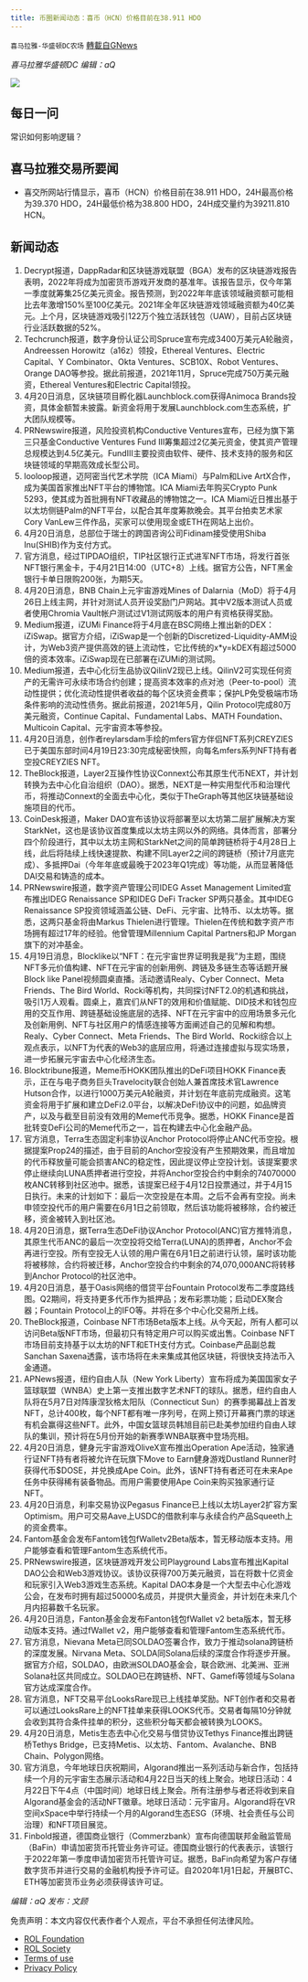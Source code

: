 ```yaml
---
title: 币圈新闻动态：喜币（HCN）价格目前在38.911 HDO
---
```

`喜马拉雅-华盛顿DC农场` [轉載自GNews](https://gnews.org/zh-hans/2384012/)

*喜马拉雅华盛顿DC 编辑：aQ*

![](http://himalayawashingtondc.org/wp-content/uploads/2021/07/ScreenShot-2021-07-31-at-16.20.22@2x.png)



## 每日一问





常识如何影响逻辑？





## 喜马拉雅交易所要闻





- 喜交所网站行情显示，喜币（HCN）价格目前在38.911 HDO，24H最高价格为39.370 HDO，24H最低价格为38.800 HDO，24H成交量约为39211.810 HCN。






## 新闻动态





1. Decrypt报道，DappRadar和区块链游戏联盟（BGA）发布的区块链游戏报告表明，2022年将成为加密货币游戏开发商的基准年。该报告显示，仅今年第一季度就筹集25亿美元资金。报告预测，到2022年年底该领域融资额可能相比去年激增150%至100亿美元。2021年全年区块链游戏领域融资额为40亿美元。上个月，区块链游戏吸引122万个独立活跃钱包（UAW），目前占区块链行业活跃数据的52%。
2. Techcrunch报道，数字身份认证公司Spruce宣布完成3400万美元A轮融资，Andreessen Horowitz（a16z）领投，Ethereal Ventures、Electric Capital、Y Combinator、Okta Ventures、SCB10X、Robot Ventures、Orange DAO等参投。据此前报道，2021年11月，Spruce完成750万美元融资，Ethereal Ventures和Electric Capital领投。
3. 4月20日消息，区块链项目孵化器Launchblock.com获得Animoca Brands投资，具体金额暂未披露。新资金将用于发展Launchblock.com生态系统，扩大团队规模等。
4. PRNewswire报道，风险投资机构Conductive Ventures宣布，已经为旗下第三只基金Conductive Ventures Fund III筹集超过2亿美元资金，使其资产管理总规模达到4.5亿美元。FundIII主要投资由软件、硬件、技术支持的服务和区块链领域的早期高效成长型公司。
5. looloop报道，迈阿密当代艺术学院（ICA Miami）与Palm和Live ArtX合作，成为美国首家推出NFT平台的博物馆。ICA Miami去年购买Crypto Punk 5293，使其成为首批拥有NFT收藏品的博物馆之一。ICA Miami近日推出基于以太坊侧链Palm的NFT平台，以配合其年度筹款晚会。其平台拍卖艺术家Cory VanLew三件作品，买家可以使用现金或ETH在网站上出价。
6. 4月20日消息，总部位于瑞士的跨国咨询公司Fidinam接受使用Shiba Inu(SHIB)作为支付方式。
7. 官方消息，经过TIPDAO组织，TIP社区银行正式进军NFT市场，将发行首张NFT银行黑金卡，于4月21日14:00（UTC+8）上线。据官方公告，NFT黑金银行卡单日限购200张，为期5天。
8. 4月20日消息，BNB Chain上元宇宙游戏Mines of Dalarnia（MoD）将于4月26日上线主网，并针对测试人员开设奖励门户网站。其中V2版本测试人员或者使用Chromia Vault帐户测试过V1测试网版本的用户有资格获得奖励。
9. Medium报道，iZUMi Finance将于4月底在BSC网络上推出新的DEX：iZiSwap。据官方介绍，iZiSwap是一个创新的Discretized-Liquidity-AMM设计，为Web3资产提供高效的链上流动性，它比传统的x\*y=kDEX有超过5000倍的资本效率。iZiSwap现在已部署在iZUMi的测试网。
10. Medium报道，去中心化衍生品协议QilinV2现已上线。QilinV2可实现任何资产的无需许可永续市场合约创建；提高资本效率的点对池（Peer-to-pool）流动性提供；优化流动性提供者收益的每个区块资金费率；保护LP免受极端市场条件影响的流动性债务。据此前报道，2021年5月，Qilin Protocol完成80万美元融资，Continue Capital、Fundamental Labs、MATH Foundation、Multicoin Capital、元宇宙资本等参投。
11. 4月20日消息，创作者reylarsdam手绘的mfers官方伴侣NFT系列CREYZIES已于美国东部时间4月19日23:30完成秘密快照，向每名mfers系列NFT持有者空投CREYZIES NFT。
12. TheBlock报道，Layer2互操作性协议Connext公布其原生代币NEXT，并计划转换为去中心化自治组织（DAO）。据悉，NEXT是一种实用型代币和治理代币，将推动Connext的全面去中心化，类似于TheGraph等其他区块链基础设施项目的代币。
13. CoinDesk报道，Maker DAO宣布该协议将部署至以太坊第二层扩展解决方案StarkNet，这也是该协议首度集成以太坊主网以外的网络。具体而言，部署分四个阶段进行，其中以太坊主网和StarkNet之间的简单跨链桥将于4月28日上线，此后将陆续上线快速提款、构建不同Layer2之间的跨链桥（预计7月底完成）、多抵押Dai（今年年底或最晚于2023年Q1完成）等功能，从而显著降低DAI交易和铸造的成本。
14. PRNewswire报道，数字资产管理公司IDEG Asset Management Limited宣布推出IDEG Renaissance SP和IDEG DeFi Tracker SP两只基金。其中IDEG Renaissance SP投资领域涵盖公链、DeFi、元宇宙、比特币、以太坊等。据悉，这两只基金将由Markus Thielen进行管理。Thielen在传统和数字资产市场拥有超过17年的经验。他曾管理Millennium Capital Partners和JP Morgan旗下的对冲基金。
15. 4月19日消息，Blocklike以“NFT：在元宇宙世界证明我是我”为主题，围绕NFT多元价值构建、NFT在元宇宙的创新用例、跨链及多链生态等话题开展Block like Panel视频圆桌直播。活动邀请Realy、Cyber Connect、Meta Friends、The Bird World、Rocki等机构，共同探讨NFT2.0的机遇和挑战，吸引1万人观看。圆桌上，嘉宾们从NFT的效用和价值赋能、DID技术和钱包应用的交互作用、跨链基础设施底层的选择、NFT在元宇宙中的应用场景多元化及创新用例、NFT与社区用户的情感连接等方面阐述自己的见解和构想。Realy、Cyber Connect、Meta Friends、The Bird World、Rocki综合以上观点表示，以NFT为代表的Web3的底层应用，将通过连接虚拟与现实场景，进一步拓展元宇宙去中心化经济生态。
16. Blocktribune报道，Meme币HOKK团队推出的DeFi项目HOKK Finance表示，正在与电子商务巨头Travelocity联合创始人兼首席技术官Lawrence Hutson合作，以进行1000万美元A轮融资，并计划在年底前完成融资。这笔资金将用于扩展和建立DeFi2.0平台，以解决DeFi协议中的问题，如品牌资产，以及与截至目前没有效用的Meme代币竞争。据悉，HOKK Finance是首批转变DeFi公司的Meme代币之一，旨在构建去中心化金融产品。
17. 官方消息，Terra生态固定利率协议Anchor Protocol将停止ANC代币空投。根据提案Prop24的描述，由于目前的Anchor空投没有产生预期效果，而且增加的代币释放量可能会损害ANC的稳定性，因此提议停止空投计划。该提案要求停止继续向LUNA质押者进行空投，并将Anchor空投合约中剩余的74070000枚ANC转移到社区池中。据悉，该提案已经于4月12日投票通过，并于4月15日执行。未来的计划如下：最后一次空投是在本周。之后不会再有空投。尚未申领空投代币的用户需要在6月1日之前领取，然后该功能将被移除，合约被迁移，资金被转入到社区池。
18. 4月20日消息，据Terra生态DeFi协议Anchor Protocol(ANC)官方推特消息，其原生代币ANC的最后一次空投将交给Terra(LUNA)的质押者，Anchor不会再进行空投。所有空投无人认领的用户需在6月1日之前进行认领，届时该功能将被移除，合约将被迁移，Anchor空投合约中剩余的74,070,000ANC将转移到Anchor Protocol的社区池中。
19. 4月20日消息，基于Oasis网络的借贷平台Fountain Protocol发布二季度路线图。Q2期间，将支持更多代币作为抵押品；发布彩票功能；启动DEX聚合器；Fountain Protocol上的IFO等。并将在多个中心化交易所上线。
20. TheBlock报道，Coinbase NFT市场Beta版本上线。从今天起，所有人都可以访问Beta版NFT市场，但最初只有特定用户可以购买或出售。Coinbase NFT市场目前支持基于以太坊的NFT和ETH支付方式。Coinbase产品副总裁Sanchan Saxena透露，该市场将在未来集成其他区块链，将很快支持法币入金通道。
21. APNews报道，纽约自由人队（New York Liberty）宣布将成为美国国家女子篮球联盟（WNBA）史上第一支推出数字艺术NFT的球队。据悉，纽约自由人队将在5月7日对阵康涅狄格太阳队（Connecticut Sun）的赛季揭幕战上首发NFT，总计400枚，每个NFT都有唯一序列号，在网上预订开幕赛门票的球迷有机会赢得这些NFT。此外，中国女篮球员韩旭目前已赴美参加纽约自由人球队的集训，预计将在5月份开始的新赛季WNBA联赛中登场亮相。
22. 4月20日消息，健身元宇宙游戏OliveX宣布推出Operation Ape活动，独家通行证NFT持有者将被允许在玩旗下Move to Earn健身游戏Dustland Runner时获得代币$DOSE，并兑换成Ape Coin。此外，该NFT持有者还可在未来Ape任务中获得稀有装备物品。而用户需要使用Ape Coin来购买独家通行证NFT。
23. 4月20日消息，利率交易协议Pegasus Finance已上线以太坊Layer2扩容方案Optimism。用户可交易Aave上USDC的借款利率与永续合约产品Squeeth上的资金费率。
24. Fantom基金会发布Fantom钱包fWalletv2Beta版本，暂无移动版本支持。用户能够查看和管理Fantom生态系统代币。
25. PRNewswire报道，区块链游戏开发公司Playground Labs宣布推出Kapital DAO公会和Web3游戏协议。该协议获得700万美元融资，旨在将数十亿资金和玩家引入Web3游戏生态系统。Kapital DAO本身是一个大型去中心化游戏公会，在发布时拥有超过50000名成员，并提供大量资金，并计划在未来几个月内招募数千名玩家。
26. 4月20日消息，Fanton基金会发布Fanton钱包fWallet v2 beta版本，暂无移动版本支持。通过fWallet v2，用户能够查看和管理Fantom生态系统代币。
27. 官方消息，Nievana Meta已同SOLDAO签署合作，致力于推动solana跨链桥的深度发展。Nirvana Meta、SOLDA同Solana后续的深度合作将逐步开展。据官方介绍，SOLDAO，由欧洲SOLDAO基金会，联合欧洲、北美洲、亚洲Solana社区共同成立。SOLDAO已在跨链桥、NFT、Gamefi等领域与Solana官方达成深度合作。
28. 官方消息，NFT交易平台LooksRare现已上线挂单奖励。NFT创作者和交易者可以通过LooksRare上的NFT挂单来获得LOOKS代币。交易者每隔10分钟就会收到其符合条件挂单的积分，这些积分每天都会被转换为LOOKS。
29. 4月20日消息，Metis生态去中心化交易与借贷协议Tethys Finance推出跨链桥Tethys Bridge，已支持Metis、以太坊、Fantom、Avalanche、BNB Chain、Polygon网络。
30. 官方消息，今年地球日庆祝期间，Algorand推出一系列活动与新合作，包括持续一个月的元宇宙生态展示活动和4月22日当天的线上聚会。地球日活动：4月22日下午4点（中国时间）地球日线上聚会。所有注册参与者还将收到来自Algorand基金会的活动NFT徽章。地球日活动：元宇宙月。Algorand将在VR空间xSpace中举行持续一个月的Algorand生态ESG（环境、社会责任与公司治理）和NFT项目展览。
31. Finbold报道，德国商业银行（Commerzbank）宣布向德国联邦金融监管局（BaFin）申请加密货币托管业务许可证。德国商业银行的代表表示，该银行于2022年第一季度申请加密货币托管许可证。据悉，BaFin向希望为客户存储数字货币并进行交易的金融机构授予许可证。自2020年1月1日起，开展BTC、ETH等加密货币业务必须获得该许可证。





*编辑：aQ
发布：文顾*


 
 

免责声明：本文内容仅代表作者个人观点，平台不承担任何法律风险。

- [ROL Foundation](https://rolfoundation.org/)
- [ROL Society](https://rolsociety.org/)
- [Terms of use](https://gnews.org/terms-of-use-3/)
- [Privacy Policy](https://gnews.org/privacy-policy/)
